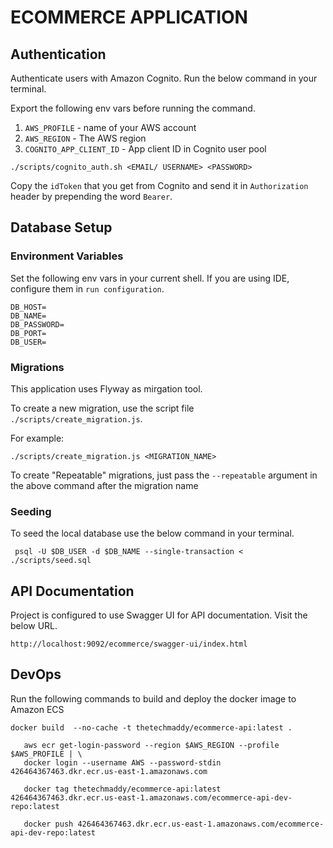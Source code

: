 # ECOMMERCE APPLICATION

## Authentication
Authenticate users with Amazon Cognito. Run the below command in your terminal.

Export the following env vars before running the command.
1. `AWS_PROFILE` - name of your AWS account
2. `AWS_REGION` - The AWS region
3. `COGNITO_APP_CLIENT_ID` - App client ID in Cognito user pool

```shell
./scripts/cognito_auth.sh <EMAIL/ USERNAME> <PASSWORD>
```

Copy the `idToken` that you get from Cognito and send it in `Authorization` header by prepending the word `Bearer`.

## Database Setup

### Environment Variables

Set the following env vars in your current shell. If you are using IDE, configure them in `run configuration`.

```properties
DB_HOST=
DB_NAME=
DB_PASSWORD=
DB_PORT=
DB_USER=
```
### Migrations

This application uses Flyway as mirgation tool.

To create a new migration, use the script file `./scripts/create_migration.js`. 

For example: 
```shell
./scripts/create_migration.js <MIGRATION_NAME>
```

To create "Repeatable" migrations, just pass the `--repeatable` argument in the above command after the migration name

### Seeding
To seed the local database use the below command in your terminal.

```shell
 psql -U $DB_USER -d $DB_NAME --single-transaction < ./scripts/seed.sql
```

## API Documentation

Project is configured to use Swagger UI for API documentation. Visit the below URL.

`http://localhost:9092/ecommerce/swagger-ui/index.html`

## DevOps

Run the following commands to build and deploy the docker image to Amazon ECS

```shell
docker build  --no-cache -t thetechmaddy/ecommerce-api:latest .

```
```shell
   aws ecr get-login-password --region $AWS_REGION --profile $AWS_PROFILE | \
   docker login --username AWS --password-stdin 426464367463.dkr.ecr.us-east-1.amazonaws.com
   ```
```shell
   docker tag thetechmaddy/ecommerce-api:latest 426464367463.dkr.ecr.us-east-1.amazonaws.com/ecommerce-api-dev-repo:latest
   ```
```shell
   docker push 426464367463.dkr.ecr.us-east-1.amazonaws.com/ecommerce-api-dev-repo:latest
   ```
